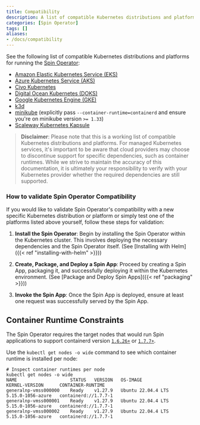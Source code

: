 ```yaml
---
title: Compatibility
description: A list of compatible Kubernetes distributions and platforms for running SpinKube.
categories: [Spin Operator]
tags: []
aliases:
- /docs/compatibility
---
```


See the following list of compatible Kubernetes distributions and platforms for running the [Spin
Operator](https://github.com/spinframework/spin-operator/):

 - [Amazon Elastic Kubernetes Service (EKS)](https://docs.aws.amazon.com/eks/)
 - [Azure Kubernetes Service (AKS)](https://azure.microsoft.com/en-us/products/kubernetes-service)
 - [Civo Kubernetes](https://www.civo.com/kubernetes)
 - [Digital Ocean Kubernetes (DOKS)](https://www.digitalocean.com/products/kubernetes)
 - [Google Kubernetes Engine (GKE)](https://cloud.google.com/kubernetes-engine)
 - [k3d](https://k3d.io)
 - [minikube](https://minikube.sigs.k8s.io/docs/) (explicitly pass `--container-runtime=containerd`
   and ensure you're on minikube version `>= 1.33`)
 - [Scaleway Kubernetes Kapsule](https://www.scaleway.com/en/kubernetes-kapsule/)

> **Disclaimer**: Please note that this is a working list of compatible Kubernetes distributions and
> platforms. For managed Kubernetes services, it's important to be aware that cloud providers may
> choose to discontinue support for specific dependencies, such as container runtimes. While we
> strive to maintain the accuracy of this documentation, it is ultimately your responsibility to
> verify with your Kubernetes provider whether the required dependencies are still supported.

### How to validate Spin Operator Compatibility

If you would like to validate Spin Operator's compatibility with a new specific Kubernetes
distribution or platform or simply test one of the platforms listed above yourself, follow these
steps for validation:

1. **Install the Spin Operator**: Begin by installing the Spin Operator within the Kubernetes
   cluster. This involves deploying the necessary dependencies and the Spin Operator itself. (See
   [Installing with Helm]({{< ref "installing-with-helm" >}}))

2. **Create, Package, and Deploy a Spin App**: Proceed by creating a Spin App, packaging it, and
   successfully deploying it within the Kubernetes environment. (See [Package and Deploy Spin
   Apps]({{< ref "packaging" >}}))

3. **Invoke the Spin App**: Once the Spin App is deployed, ensure at least one request was
   successfully served by the Spin App.

## Container Runtime Constraints

The Spin Operator requires the target nodes that would run Spin applications to support containerd
version [`1.6.26+`](https://github.com/containerd/containerd/releases/tag/v1.6.26) or
[`1.7.7+`](https://github.com/containerd/containerd/releases/tag/v1.7.7).

Use the `kubectl get nodes -o wide` command to see which container runtime is installed per node:

```shell
# Inspect container runtimes per node
kubectl get nodes -o wide
NAME                    STATUS   VERSION   OS-IMAGE             KERNEL-VERSION      CONTAINER-RUNTIME
generalnp-vmss000000    Ready    v1.27.9   Ubuntu 22.04.4 LTS   5.15.0-1056-azure   containerd://1.7.7-1
generalnp-vmss000001    Ready    v1.27.9   Ubuntu 22.04.4 LTS   5.15.0-1056-azure   containerd://1.7.7-1
generalnp-vmss000002    Ready    v1.27.9   Ubuntu 22.04.4 LTS   5.15.0-1056-azure   containerd://1.7.7-1

```
